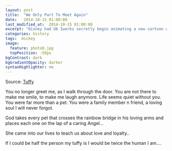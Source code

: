 ```yaml
---
layout: post
title:  "We Only Part To Meet Again"
date:   2014-10-15 01:00:00
last_modified_at:  2014-10-15 01:00:00
excerpt: "Disney had Ub Iwerks secretly begin animating a new cartoon while still under contract with Universal..."
categories: history
tags:  mickey
image:
  feature: photo8.jpg
  topPosition: -50px
bgContrast: dark
bgGradientOpacity: darker
syntaxHighlighter: no
---
```

Source: [Tuffy](https://tuffytheangel.com)

You no longer greet me, as I walk through the door. You are not there to make me smile, to make me laugh anymore. Life seems quiet without you. You were far more than a pet. You were a family member n friend, a loving soul I will never forgot.

God takes every pet that crosses the rainbow bridge in his loving arms and places each one on the lap of a caring Angel…

She came into our lives to teach us about love and loyalty..

If I could be half the person my tuffy is I would be twice the human I am….

